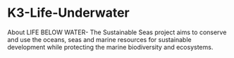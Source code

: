 # K3-Life-Underwater
 About LIFE BELOW WATER- The Sustainable Seas project aims to conserve and use the oceans, seas and marine resources for sustainable development while protecting the marine biodiversity and ecosystems.
